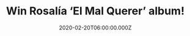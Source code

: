 ---
campaign-uuid: "c-37d74cc9-858e-41d7-abe4-db9ac54700d2"
type: "Competition"
category: "Music"
date: "2020-02-20T06:00:00.000Z"
end-date: "2020-03-20T23:59:00.000Z"
disable-form: false
is_promoted: false
has_entry_page: true
title: "Win Rosalía ‘El Mal Querer’ album!"
competition-description: "<p>Everybody’s talking about her. She’s everywhere. We are\
  \ talking about the talented Spanish singer Rosalía. The recent Grammy Award winner\
  \ is smashing every stage around the world and we want to give away her amazing\
  \ album ‘El Mal Querer’ to one lucky member.</p>\n<p>Are you her biggest fan? Click\
  \ below and it could be yours.</p>\n"
hero-header: "Win Rosalía ‘El Mal Querer’ album!"
terms-confirmation: "N/A"
banner-img: "https://assets.expresslyapp.com/asset-770610aa-8af4-419b-80ef-41959818fe2a.jpg"
logo-left-href: "http://club.expressly.io"
logo-left-image: "https://assets.expresslyapp.com/asset-47e6be4c-eb59-4f78-b7ab-51acf6d3a672.jpg"
logo-left-title: "Expressly club"
bg-image-hero: "https://assets.expresslyapp.com/asset-2dd4435c-c348-4240-846f-d962a8fdd7cb.jpg"
bg-image-first: "https://assets.expresslyapp.com/asset-56e991ee-4c91-4635-9939-1830cce5af52.jpg"
section1-content: "<p>Brilliant. There is no other word to describe Rosalia’s second\
  \ album ‘El Mal Querer’. ‘Malamente’, ‘Pienso en tu Mirá’, ‘Maldición’ are some\
  \ of her amazing hits you could find in her studio album.</p>\n<p>Think no more\
  \ and enter below for a chance to win it now.</p>\n<p>Good luck!</p>\n"
entry-title: "Win Rosalía ‘El Mal Querer’ album!"
entry-content: "<p>Enter the draw to win Rosalía ‘El Mal Querer’ album by completing\
  \ the form below before 23:59 on the 20th of March 2020.</p>\n"
has-winner: false
prize-description: "Rosalía ‘El Mal Querer’ album!"
special-conditions: "Multiple entries are allowed up to one every day.\r\n\r\nThis\
  \ competition is also available on: https://aaa.nme.com/competitions/rosalia-el-mal-querer-album"
country-restrictions:
- "GB"
---